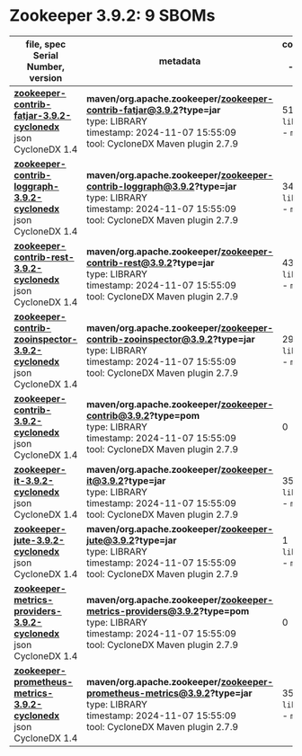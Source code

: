 Zookeeper 3.9.2: 9 SBOMs
=======

| file, spec<br>Serial Number, version| metadata | components<br>by type<br>- libs purl types |
| ----------------------------------- | -------- | ------------------------------------------ |
| **[zookeeper-contrib-fatjar-3.9.2-cyclonedx](maven/org.apache.zookeeper/zookeeper-contrib-fatjar/3.9.2/zookeeper-contrib-fatjar-3.9.2-cyclonedx.json)**<br>json CycloneDX 1.4 | **maven/org.apache.zookeeper/zookeeper-contrib-fatjar@3.9.2?type=jar**<br>type: LIBRARY<br>timestamp: 2024-11-07 15:55:09<br>tool: CycloneDX Maven plugin 2.7.9 | 51<br>`library`: 51 <br>- `maven`: 51  |
| **[zookeeper-contrib-loggraph-3.9.2-cyclonedx](maven/org.apache.zookeeper/zookeeper-contrib-loggraph/3.9.2/zookeeper-contrib-loggraph-3.9.2-cyclonedx.json)**<br>json CycloneDX 1.4 | **maven/org.apache.zookeeper/zookeeper-contrib-loggraph@3.9.2?type=jar**<br>type: LIBRARY<br>timestamp: 2024-11-07 15:55:09<br>tool: CycloneDX Maven plugin 2.7.9 | 34<br>`library`: 34 <br>- `maven`: 34  |
| **[zookeeper-contrib-rest-3.9.2-cyclonedx](maven/org.apache.zookeeper/zookeeper-contrib-rest/3.9.2/zookeeper-contrib-rest-3.9.2-cyclonedx.json)**<br>json CycloneDX 1.4 | **maven/org.apache.zookeeper/zookeeper-contrib-rest@3.9.2?type=jar**<br>type: LIBRARY<br>timestamp: 2024-11-07 15:55:09<br>tool: CycloneDX Maven plugin 2.7.9 | 43<br>`library`: 43 <br>- `maven`: 43  |
| **[zookeeper-contrib-zooinspector-3.9.2-cyclonedx](maven/org.apache.zookeeper/zookeeper-contrib-zooinspector/3.9.2/zookeeper-contrib-zooinspector-3.9.2-cyclonedx.json)**<br>json CycloneDX 1.4 | **maven/org.apache.zookeeper/zookeeper-contrib-zooinspector@3.9.2?type=jar**<br>type: LIBRARY<br>timestamp: 2024-11-07 15:55:09<br>tool: CycloneDX Maven plugin 2.7.9 | 29<br>`library`: 29 <br>- `maven`: 29  |
| **[zookeeper-contrib-3.9.2-cyclonedx](maven/org.apache.zookeeper/zookeeper-contrib/3.9.2/zookeeper-contrib-3.9.2-cyclonedx.json)**<br>json CycloneDX 1.4 | **maven/org.apache.zookeeper/zookeeper-contrib@3.9.2?type=pom**<br>type: LIBRARY<br>timestamp: 2024-11-07 15:55:09<br>tool: CycloneDX Maven plugin 2.7.9 | 0 |
| **[zookeeper-it-3.9.2-cyclonedx](maven/org.apache.zookeeper/zookeeper-it/3.9.2/zookeeper-it-3.9.2-cyclonedx.json)**<br>json CycloneDX 1.4 | **maven/org.apache.zookeeper/zookeeper-it@3.9.2?type=jar**<br>type: LIBRARY<br>timestamp: 2024-11-07 15:55:09<br>tool: CycloneDX Maven plugin 2.7.9 | 35<br>`library`: 35 <br>- `maven`: 35  |
| **[zookeeper-jute-3.9.2-cyclonedx](maven/org.apache.zookeeper/zookeeper-jute/3.9.2/zookeeper-jute-3.9.2-cyclonedx.json)**<br>json CycloneDX 1.4 | **maven/org.apache.zookeeper/zookeeper-jute@3.9.2?type=jar**<br>type: LIBRARY<br>timestamp: 2024-11-07 15:55:09<br>tool: CycloneDX Maven plugin 2.7.9 | 1<br>`library`: 1 <br>- `maven`: 1  |
| **[zookeeper-metrics-providers-3.9.2-cyclonedx](maven/org.apache.zookeeper/zookeeper-metrics-providers/3.9.2/zookeeper-metrics-providers-3.9.2-cyclonedx.json)**<br>json CycloneDX 1.4 | **maven/org.apache.zookeeper/zookeeper-metrics-providers@3.9.2?type=pom**<br>type: LIBRARY<br>timestamp: 2024-11-07 15:55:09<br>tool: CycloneDX Maven plugin 2.7.9 | 0 |
| **[zookeeper-prometheus-metrics-3.9.2-cyclonedx](maven/org.apache.zookeeper/zookeeper-prometheus-metrics/3.9.2/zookeeper-prometheus-metrics-3.9.2-cyclonedx.json)**<br>json CycloneDX 1.4 | **maven/org.apache.zookeeper/zookeeper-prometheus-metrics@3.9.2?type=jar**<br>type: LIBRARY<br>timestamp: 2024-11-07 15:55:09<br>tool: CycloneDX Maven plugin 2.7.9 | 35<br>`library`: 35 <br>- `maven`: 35  |
